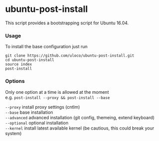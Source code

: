 # ubuntu-post-install

This script provides a bootstrapping script for Ubuntu 16.04.

### Usage
To install the base configuration just run

    git clone https://github.com/uloco/ubuntu-post-install.git
    cd ubuntu-post-install
    source index
    post-install

### Options

Only one option at a time is allowed at the moment  
e.g. `post-install --proxy && post-install --base`


`--proxy` install proxy settings (cntlm)  
`--base` base installation  
`--advanced` advanced installation (git config, themeing, extend keyboard)  
`--optional` optional installation  
`--kernel` install latest available kernel (be cautious, this could break your system)
